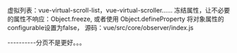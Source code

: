 虚拟列表：vue-virtual-scroll-list，vue-virtual-scroller……
冻结属性，让不必要的属性不响应：Object.freeze, 
或者使用 Object.defineProperty 将对象属性的configurable设置为false，
源码：vue/src/core/observer/index.js

----------分页不是更好。。。